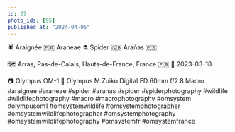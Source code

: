 ```yaml
---
id: 27
photo_ids: [95]
published_at: "2024-04-05"
---
```

🕷️ 
Araignée 🇫🇷
Araneae ⚗️
Spider 🇬🇧
Arañas 🇪🇸

🗺️ Arras, Pas-de-Calais, Hauts-de-France, France 🇫🇷
📅 2023-03-18

📷 Olympus OM-1
🔭 Olympus M.Zuiko Digital ED 60mm f/2.8 Macro
#araignee #araneae #spider #aranas #spider #spiderphotography #wildlife #wildlifephotography #macro #macrophotography #omsystem #olympusom1 #omsystemwildlife #omsystemphotographer #omsystemwildlifephotographer #omsystemphotography #omsystemwildlifephotography #omsystemfr #omsystemfrance